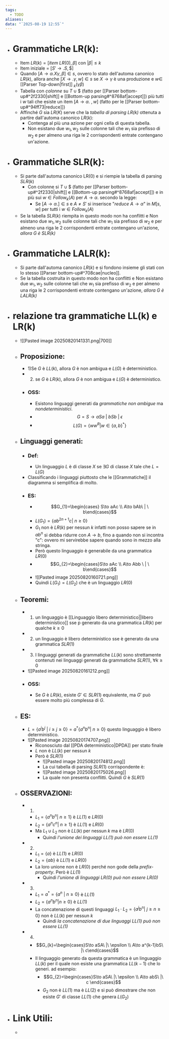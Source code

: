 ```yaml
---
tags:
  - TODO
aliases: 
data: "`2025-08-19 12:55`"
---
```

- # Grammatiche LR(k):
	- Item $LR(k) = [item\ LR(0), \beta]$ con $|\beta|\le k$
	- Item iniziale = $[S'\to .S, {\$}]$
	- Quando $[A\to \alpha.X \gamma, \beta]\in s$, ovvero lo stato dell'automa canonico $LR(k)$, allora anche $[X\to .\gamma, w]\in s$ se $X\to \gamma$ è una produzione e $w\in$ [[Parser Top-down|first]] $_{k}(\gamma \beta)$
	- Tabella con _colonne_ su $T\cup {\$}$ (fatto per [[Parser bottom-up#^2f2330|shift]] e [[Bottom-up parsing#^8768af|accept]]) più tutti i $w$ tali che esiste un item $[A\to \alpha.\ , w]$ (fatto per le [[Parser bottom-up#^94ff73|reduce]])
	- Affinché $G$ sia $LR(K)$ serve che la _tabella di parsing LR(k)_ ottenuta a partire dall'automa canonico $LR(k)$:
		- Contenga al più una azione per ogni cella di questa tabella.
		- Non esistano due $w_{1}, w_{2}$ sulle colonne tali che $w_{1}$ sia prefisso di $w_{2}$ e per almeno una riga le 2 corrispondenti entrate contengano un'azione.
- # Grammatiche SLR(k):
	- Si parte dall'automa canonico LR(0) e si riempie la tabella di parsing $SLR(k)$ 
		- Con colonne si $T\cup {\$}$ (fatto per [[Parser bottom-up#^2f2330|shift]] e [[Bottom-up parsing#^8768af|accept]]) e in più sui $w \in Follow_{k}(A)$ per $A\to \alpha.$ secondo la legge:
			- Se $[A\to \alpha.]\in s$ e $A\ne S'$ si inserisce "$reduce \ A\to \alpha$" in $M[s,w]$ per tutti i $w\in Follow_{k}(A)$
	- Se la tabella $SLR(k)$ riempita in questo modo non ha conflitti e Non esistano due $w_{1}, w_{2}$ sulle colonne tali che $w_{1}$ sia prefisso di $w_{2}$ e per almeno una riga le 2 corrispondenti entrate contengano un'azione, _allora $G$ è SLR(k)_
- # Grammatiche LALR(k):
	- Si parte dall'automa canonico $LR(k)$ e si fondono insieme gli stati con lo stesso [[Parser bottom-up#^708cae|nucleo]].
	- Se la tabella costruita in questo modo non ha conflitti e Non esistano due $w_{1}, w_{2}$ sulle colonne tali che $w_{1}$ sia prefisso di $w_{2}$ e per almeno una riga le 2 corrispondenti entrate contengano un'azione, _allora $G$ è LALR(k)_
- # relazione tra grammatiche LL(k) e LR(k)
	- ![[Pasted image 20250820141331.png|700]]
	- ## Proposizione:
		- 1)Se $G$ è $LL(k)$, allora $G$ è non ambigua e $L(G)$ è deterministico.
		- 2) se $G$ è $LR(k)$, allora $G$ è non ambigua e $L(G)$ è deterministico.
		- ### OSS:
			- Esistono linguaggi generati da _grammatiche non ambigue_ ma _nondeterministici_.
			- $$G= S\to aSa\ |\ bSb\ | \ \epsilon$$
			- $$L(G)=\{ww^{R}|w\in \{a,b \}^{*}\}$$
	- ## Linguaggi generati:
		- ### Def:
			- Un linguaggio $L$ è di classe $X$ se $\exists G$ di classe $X$ tale che $L=L(G)$
		- Classificando i linguaggi piuttosto che le [[Grammatiche]] il diagramma si semplifica di molto.
		- ### ES:
			- $$G_{1}=\begin{cases} S\to aAc \\  A\to bAb\ | \ b\end{cases}$$
			- $L(G_{1})=\{ab^{2n+1}c|\ n\ge 0\}$
			- $G_{1}$ non è $LR(k)$ per nessun $k$ infatti non posso sapere se in $ab^{n}$ si debba ridurre con $A\to b$, fino a quando non si incontra "c": ovvero mi servirebbe sapere quando sono in mezzo alla stringa.
			- Però questo linguaggio è generabile da una grammatica $LR(0)$
			- $$G_{2}=\begin{cases}S\to aAc \\ A\to Abb \ | \ b\end{cases}$$
			- ![[Pasted image 20250820160721.png]]
			- Quindi $L(G_{1})=L(G_{2})$ che è un linguaggio $LR(0)$
	- ## Teoremi:
		- 1) un linguaggio è [[Linguaggio libero deterministico||libero deterministico]] sse p generato da una grammatica $LR(k)$ per qualche $k\ge0$
		- 2) un linguaggio è libero deterministico sse è generato da una grammatica $SLR(1)$
		- 3) I linguaggi generati da grammatiche $LL(k)$ sono strettamente contenuti nei linguaggi generati da grammatiche $SLR(1)$, $\forall k\ge0$
		- ![[Pasted image 20250820161212.png]]
		- ### OSS:
			- Se $G$ è $LR(k)$, esiste $G' \in SLR(1)$ equivalente, ma $G'$ può essere molto più complessa di $G$.
	- ## ES:
		- $L=\{a^{i} b^{j}\ |\ i\ge j\ge 0 \}=a^{*}\{a^{n}b^{n}|\ n\ge 0\}$ questo linguaggio è libero deterministico.
		- ![[Pasted image 20250820174707.png]]
			- Riconosciuto dal [[PDA deterministico|DPDA]] per stato finale
			- $L$ non è $LL(k)$ per nessun $k$
			- Però è $SLR(1)$
				- ![[Pasted image 20250820174812.png]]
				- La cui tabella di parsing $SLR(1)$ corrispondente è:
				- ![[Pasted image 20250820175026.png]]
				- La quale non presenta conflitti. Quindi $G$ è $SLR(1)$
	- ## OSSERVAZIONI:
		- 1)
			- $L_{1}=\{a^{n}b^{n}|\ n\ge 1\}$ è $LL(1)$ e $LR(0)$
			- $L_{2}=\{a^{n}c^{n}|\ n\ge 1\}$ è $LL(1)$ e $LR(0)$
			- Ma $L_{1}\cup L_{2}$ non è $LL(k)$ per nessun $k$ ma è $LR(0)$
				- Quindi _l'unione dei linguaggi LL(1) può non essere LL(1)_
		- 2)
			- $L_{1}=\{a\}$ è $LL(1)$ e $LR(0)$
			- $L_{2}=\{ab\}$ è $LL(1)$ e $LR(0)$
			- La loro unione non è $LR(0)$ perché non gode della _prefix-property_. Però è $LL(1)$
				- Quindi _l'unione di linguaggi LR(0) può non essere LR(0)_
		- 3) 
			- $L_{1}=a^{*}=\{a^{n}\ | \ n\ge 0\}$ è $LL(1)$
			- $L_{2}=\{a^{n}b^{n}|n\ge 0\}$ è $LL(1)$ 
			- La concatenazione di questi linguaggi $L_{1}\cdot L_{2}=\{a^{j} b^{n}|\ j\ge n\ge 0\}$ non è $LL(k)$ per nessun $k$
				- Quindi _la concatenazione di due linguaggi LL(1) può non essere LL(1)_
		- 4) 
			- $$G_{k}=\begin{cases}S\to aSA\ |\ \epsilon \\ A\to a^{k-1}bS\ |\ c\end{cases}$$
			- Il linguaggio generato da questa grammatica è un linguaggio $LL(k)$ per il quale non esiste una grammatica $LL(k-1)$ che lo generi. ad esempio:
				- $$G_{2}=\begin{cases}S\to aSA\ |\ \epsilon \\ A\to abS\ |\ c \end{cases}$$
				- $G_{2}$ non è $LL(1)$ ma è $LL(2)$ e si può dimostrare che non esiste $G'$ di classe $LL(1)$ che genera $L(G_{2})$
 - # Link Utili:
	- 
